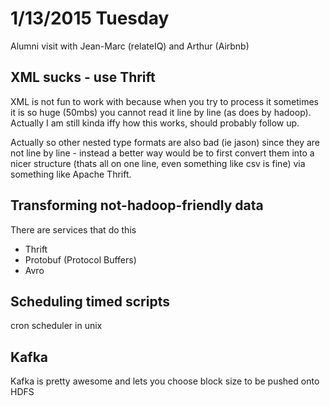 1/13/2015 Tuesday
===========================
Alumni visit with Jean-Marc (relateIQ) and Arthur (Airbnb)

## XML sucks - use Thrift
XML is not fun to work with because when you try to process it sometimes it is so huge
(50mbs) you cannot read it line by line (as does by hadoop). Actually I am still kinda
iffy how this works, should probably follow up.

Actually so other nested type formats are also bad (ie jason) since they are not line
by line - instead a better way would be to first convert them into a nicer structure
(thats all on one line, even something like csv is fine) via something like Apache Thrift.

## Transforming not-hadoop-friendly data
There are services that do this
- Thrift
- Protobuf (Protocol Buffers)
- Avro

## Scheduling timed scripts
cron scheduler in unix

## Kafka
Kafka is pretty awesome and lets you choose block size to be pushed onto HDFS
